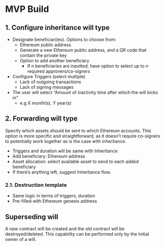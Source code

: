 # MVP Build

## 1. Configure inheritance will type

* Designate beneficiar(ies). Options to choose from:&#x20;
  * Ethereum public address
  * Generate a new Ethereum public address, and a QR code that contain the private key
  * Option to add another beneficiary
    * If n beneficiaries are inputted, have option to select up to n required approvers/co-signers
* Configure Triggers (select multiple)
  * Lack of outgoing transactions
  * Lack of signing messages
* The user will select “Amount of inactivity time after which the will kicks in”
  * e.g X month(s), Y year(s)

## 2. Forwarding will type

Specify which assets should be sent to which Ethereum accounts. This option is more specific and straightforward, as it doesn't require co-signers to potentially work together as is the case with inheritance.

* Triggers and duration will be same with Inheritance
* Add beneficiary: Ethereum address&#x20;
* Asset allocation: select available asset to send to each added beneficiary
* If there’s anything left, suggest Inheritance flow.

### 2.1. Destruction template

* Same logic in terms of triggers, duration
* Pre-filled with Ethereum genesis address



## Superseding will

A new contract will be created and the old contract will be destroyed/deleted. This capability can be performed only by the initial owner of a will.




